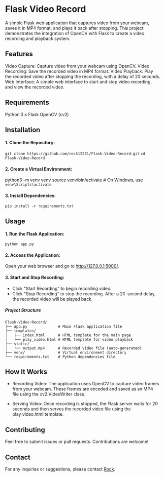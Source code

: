 # Flask Video Record
A simple Flask web application that captures video from your webcam, saves it in MP4 format, and plays it back after stopping. This project demonstrates the integration of OpenCV with Flask to create a video recording and playback system.

## Features
Video Capture: Capture video from your webcam using OpenCV.
Video Recording: Save the recorded video in MP4 format.
Video Playback: Play the recorded video after stopping the recording, with a delay of 20 seconds.
Web Interface: A simple web interface to start and stop video recording, and view the recorded video.
## Requirements
Python 3.x
Flask
OpenCV (cv2)
## Installation
#### 1. Clone the Repository:
```git clone https://github.com/rock12231/Flask-Video-Record.git```
```cd Flask-Video-Record```
#### 2. Create a Virtual Environment: 
python3 -m venv venv
source venv/bin/activate  # On Windows, use `venv\Scripts\activate`
#### 3. Install Dependencies:
```pip install -r requirements.txt```

## Usage
#### 1. Run the Flask Application:
```python app.py```
#### 2. Access the Application:

Open your web browser and go to http://127.0.0.1:5000/.

#### 3. Start and Stop Recording:

- Click "Start Recording" to begin recording video.
- Click "Stop Recording" to stop the recording. After a 20-second delay, the recorded video will be played back.


##### Project Structure
```
Flask-Video-Record/
├── app.py              # Main Flask application file
├── templates/
│   ├── index.html      # HTML template for the main page
│   └── play_video.html # HTML template for video playback
├── static/
│   └── output.mp4      # Recorded video file (auto-generated)
├── venv/               # Virtual environment directory
└── requirements.txt    # Python dependencies file

```
## How It Works
- Recording Video: The application uses OpenCV to capture video frames from your webcam. These frames are encoded and saved as an MP4 file using the cv2.VideoWriter class.

- Serving Video: Once recording is stopped, the Flask server waits for 20 seconds and then serves the recorded video file using the play_video.html template.


## Contributing
Feel free to submit issues or pull requests. Contributions are welcome!

## Contact
For any inquiries or suggestions, please contact [Rock](https://github.com/rock12231).